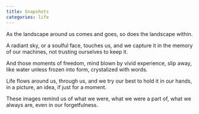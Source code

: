 ```yaml
---
title: Snapshots
categories: life
---
```

As the landscape around us comes and goes,
so does the landscape within.

A radiant sky,
or a soulful face,
touches us,
and we capture it
in the memory of our machines,
not trusting ourselves to keep it.

And those moments of freedom,
mind blown by vivid experience,
slip away, like water
unless frozen into form,
crystalized with words.

Life flows around us,
through us,
and we try our best to hold it in our hands,
in a picture, an idea,
if just for a moment.

These images remind us
of what we were,
what we were a part of,
what we always are,
even in our forgetfulness.
